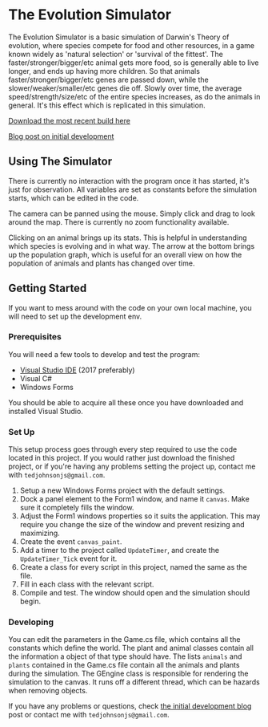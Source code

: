 # The Evolution Simulator

The Evolution Simulator is a basic simulation of Darwin's Theory of evolution, where species compete for food and other resources, in a game known widely as 'natural selection' or 'survival of the fittest'. The faster/stronger/bigger/etc animal gets more food, so is generally able to live longer, and ends up having more children. So that animals faster/stronger/bigger/etc genes are passed down, while the slower/weaker/smaller/etc genes die off. Slowly over time, the average speed/strength/size/etc of the entire species increases, as do the animals in general. It's this effect which is replicated in this simulation.

[Download the most recent build here](https://drive.google.com/file/d/1gM37NQOmjs4zPqChTcnSp0h8q-Xn_Nfv/view?usp=sharing)

[Blog post on initial development](https://tedjohnsondevblog.blogspot.com/2018/02/the-evolution-simulator.html)

## Using The Simulator

There is currently no interaction with the program once it has started, it's just for observation. All variables are set as constants before the simulation starts, which can be edited in the code.

The camera can be panned using the mouse. Simply click and drag to look around the map. There is currently no zoom functionality available.

Clicking on an animal brings up its stats. This is helpful in understanding which species is evolving and in what way. The arrow at the bottom brings up the population graph, which is useful for an overall view on how the population of animals and plants has changed over time.

## Getting Started

If you want to mess around with the code on your own local machine, you will need to set up the development env.

### Prerequisites

You will need a few tools to develop and test the program:
* [Visual Studio IDE](https://www.visualstudio.com) (2017 preferably)
* Visual C#
* Windows Forms

You should be able to acquire all these once you have downloaded and installed Visual Studio.

### Set Up

This setup process goes through every step required to use the code located in this project. If you would rather just download the finished project, or if you're having any problems setting the project up, contact me with `tedjohnsonjs@gmail.com`.

1. Setup a new Windows Forms project with the default settings.
2. Dock a panel element to the Form1 window, and name it `canvas`. Make sure it completely fills the window.
3. Adjust the Form1 windows properties so it suits the application. This may require you change the size of the window and prevent resizing and maximizing.
4. Create the event `canvas_paint`.
5. Add a timer to the project called `UpdateTimer`, and create the `UpdateTimer_Tick` event for it.
6. Create a class for every script in this project, named the same as the file.
7. Fill in each class with the relevant script.
8. Compile and test. The window should open and the simulation should begin.

### Developing

You can edit the parameters in the Game.cs file, which contains all the constants which define the world. The plant and animal classes contain all the information a object of that type should have. The lists `animals` and `plants` contained in the Game.cs file contain all the animals and plants during the simulation. The GEngine class is responsible for rendering the simulation to the canvas. It runs off a different thread, which can be hazards when removing objects.

If you have any problems or questions, check [the initial development blog](https://tedjohnsondevblog.blogspot.com/2018/02/the-evolution-simulator.html) post or contact me with `tedjohnsonjs@gmail.com`.
